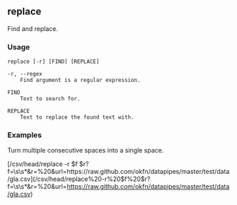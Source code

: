 ## replace

Find and replace.

### Usage

    replace [-r] [FIND] [REPLACE]

    -r, --regex
        Find argument is a regular expression.

    FIND
        Text to search for.

    REPLACE
        Text to replace the found text with.

### Examples

Turn multiple consecutive spaces into a single space.

[/csv/head/replace -r $f $r?f=\s\s*&r=%20&url=https://raw.github.com/okfn/datapipes/master/test/data/gla.csv](/csv/head/replace%20-r%20$f%20$r?f=\s\s*&r=%20&url=https://raw.github.com/okfn/datapipes/master/test/data/gla.csv)
